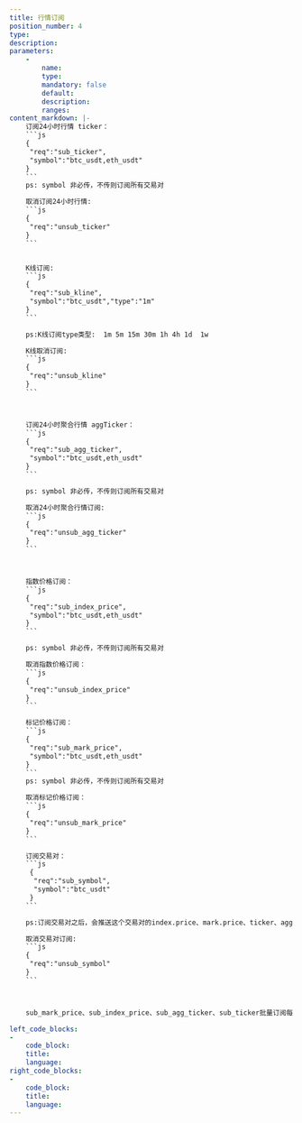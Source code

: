```yaml
---
title: 行情订阅
position_number: 4
type:
description:
parameters:
    -
        name:
        type:
        mandatory: false
        default:
        description:
        ranges:
content_markdown: |-
    订阅24小时行情 ticker：
    ```js
    {
     "req":"sub_ticker",
     "symbol":"btc_usdt,eth_usdt"
    }
    ```
    ps: symbol 非必传，不传则订阅所有交易对

    取消订阅24小时行情: 
    ```js
    {
     "req":"unsub_ticker"
    }
    ```


    K线订阅:
    ```js
    {
     "req":"sub_kline",
     "symbol":"btc_usdt","type":"1m"
    }
    ```

    ps:K线订阅type类型:  1m 5m 15m 30m 1h 4h 1d  1w 

    K线取消订阅:
    ```js
    {
     "req":"unsub_kline"
    }
    ```



    订阅24小时聚合行情 aggTicker：
    ```js
    {
     "req":"sub_agg_ticker",
     "symbol":"btc_usdt,eth_usdt"
    }
    ```

    ps: symbol 非必传，不传则订阅所有交易对

    取消24小时聚合行情订阅:
    ```js
    {
     "req":"unsub_agg_ticker"
    }
    ```



    指数价格订阅：
    ```js
    {
     "req":"sub_index_price",
     "symbol":"btc_usdt,eth_usdt"
    }
    ```

    ps: symbol 非必传，不传则订阅所有交易对

    取消指数价格订阅：
    ```js
    {
     "req":"unsub_index_price"
    }
    ```

    标记价格订阅：
    ```js
    {
     "req":"sub_mark_price",
     "symbol":"btc_usdt,eth_usdt"
    }
    ```
    ps: symbol 非必传，不传则订阅所有交易对

    取消标记价格订阅：
    ```js
    {
     "req":"unsub_mark_price"
    }
    ```

    订阅交易对：
    ```js
     {
      "req":"sub_symbol",
      "symbol":"btc_usdt"
     }
    ```

    ps:订阅交易对之后，会推送这个交易对的index.price、mark.price、ticker、agg.ticker、deal、deep、deep.full、fund.rate的消息

    取消交易对订阅:
    ```js
    {
     "req":"unsub_symbol"
    }
    ```



    sub_mark_price、sub_index_price、sub_agg_ticker、sub_ticker批量订阅每3秒推送一次

left_code_blocks:
-
    code_block:
    title:
    language:
right_code_blocks:
-
    code_block:
    title:
    language:
---
```

